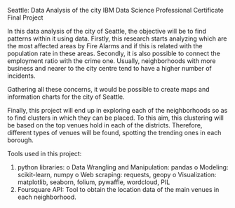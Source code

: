Seattle: Data Analysis of the city
IBM Data Science Professional Certificate Final Project

In this data analysis of the city of Seattle, the objective will be to find patterns within it using data. Firstly, this research starts analyzing which are the most affected areas by Fire Alarms and if this is related with the population rate in these areas. Secondly, it is also possible to connect the employment ratio with the crime one. Usually, neighborhoods with more business and nearer to the city centre tend to have a higher number of incidents.

Gathering all these concerns, it would be possible to create maps and information charts for the city of Seattle.

Finally, this project will end up in exploring each of the neighborhoods so as to find clusters in which they can be placed. To this aim, this clustering will be based on the top venues hold in each of the districts. Therefore, different types of venues will be found, spotting the trending ones in each borough.

Tools used in this project:
1.	python libraries:
o	Data Wrangling and Manipulation: pandas
o	Modeling: scikit-learn, numpy
o	Web scraping: requests, geopy
o	Visualization: matplotlib, seaborn, folium, pywaffle, wordcloud, PIL 
2.	Foursquare API: Tool to obtain the location data of the main venues in each neighborhood.
